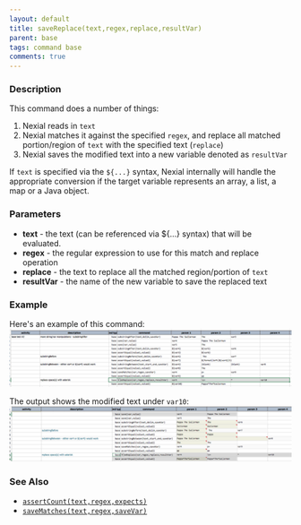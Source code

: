 ```yaml
---
layout: default
title: saveReplace(text,regex,replace,resultVar)
parent: base
tags: command base
comments: true
---
```



### Description
This command does a number of things:
1. Nexial reads in `text`
2. Nexial matches it against the specified `regex`, and replace all matched portion/region of `text` with the 
   specified text (`replace`)
3. Nexial saves the modified text into a new variable denoted as `resultVar`

If `text` is specified via the `${...}` syntax, Nexial internally will handle the appropriate conversion if the 
target variable represents an array, a list, a map or a Java object. 


### Parameters
- **text** - the text (can be referenced via ${...} syntax) that will be evaluated. 
- **regex** - the regular expression to use for this match and replace operation
- **replace** - the text to replace all the matched region/portion of `text`
- **resultVar** - the name of the new variable to save the replaced text


### Example
Here's an example of this command:<br/>
![script](image/saveReplace_01.png)

The output shows the modified text under `var10`:<br/>
![output](image/saveReplace_02.png)


### See Also
- [`assertCount(text,regex,expects)`](assertCount(text,regex,expects))
- [`saveMatches(text,regex,saveVar)`](saveMatches(text,regex,saveVar))